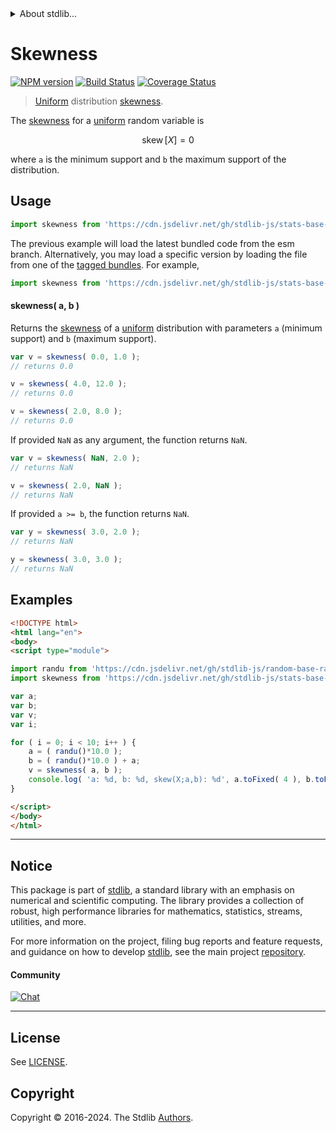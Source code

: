 <!--

@license Apache-2.0

Copyright (c) 2018 The Stdlib Authors.

Licensed under the Apache License, Version 2.0 (the "License");
you may not use this file except in compliance with the License.
You may obtain a copy of the License at

   http://www.apache.org/licenses/LICENSE-2.0

Unless required by applicable law or agreed to in writing, software
distributed under the License is distributed on an "AS IS" BASIS,
WITHOUT WARRANTIES OR CONDITIONS OF ANY KIND, either express or implied.
See the License for the specific language governing permissions and
limitations under the License.

-->


<details>
  <summary>
    About stdlib...
  </summary>
  <p>We believe in a future in which the web is a preferred environment for numerical computation. To help realize this future, we've built stdlib. stdlib is a standard library, with an emphasis on numerical and scientific computation, written in JavaScript (and C) for execution in browsers and in Node.js.</p>
  <p>The library is fully decomposable, being architected in such a way that you can swap out and mix and match APIs and functionality to cater to your exact preferences and use cases.</p>
  <p>When you use stdlib, you can be absolutely certain that you are using the most thorough, rigorous, well-written, studied, documented, tested, measured, and high-quality code out there.</p>
  <p>To join us in bringing numerical computing to the web, get started by checking us out on <a href="https://github.com/stdlib-js/stdlib">GitHub</a>, and please consider <a href="https://opencollective.com/stdlib">financially supporting stdlib</a>. We greatly appreciate your continued support!</p>
</details>

# Skewness

[![NPM version][npm-image]][npm-url] [![Build Status][test-image]][test-url] [![Coverage Status][coverage-image]][coverage-url] <!-- [![dependencies][dependencies-image]][dependencies-url] -->

> [Uniform][uniform-distribution] distribution [skewness][skewness].

<!-- Section to include introductory text. Make sure to keep an empty line after the intro `section` element and another before the `/section` close. -->

<section class="intro">

The [skewness][skewness] for a [uniform][uniform-distribution] random variable is

<!-- <equation class="equation" label="eq:uniform_skewness" align="center" raw="\operatorname{skew}\left[ X \right] = 0" alt="Skewness for a uniform distribution."> -->

```math
\mathop{\mathrm{skew}}\left[ X \right] = 0
```

<!-- <div class="equation" align="center" data-raw-text="\operatorname{skew}\left[ X \right] = 0" data-equation="eq:uniform_skewness">
    <img src="https://cdn.jsdelivr.net/gh/stdlib-js/stdlib@51534079fef45e990850102147e8945fb023d1d0/lib/node_modules/@stdlib/stats/base/dists/uniform/skewness/docs/img/equation_uniform_skewness.svg" alt="Skewness for a uniform distribution.">
    <br>
</div> -->

<!-- </equation> -->

where `a` is the minimum support and `b` the maximum support of the distribution.

</section>

<!-- /.intro -->

<!-- Package usage documentation. -->



<section class="usage">

## Usage

```javascript
import skewness from 'https://cdn.jsdelivr.net/gh/stdlib-js/stats-base-dists-uniform-skewness@esm/index.mjs';
```
The previous example will load the latest bundled code from the esm branch. Alternatively, you may load a specific version by loading the file from one of the [tagged bundles](https://github.com/stdlib-js/stats-base-dists-uniform-skewness/tags). For example,

```javascript
import skewness from 'https://cdn.jsdelivr.net/gh/stdlib-js/stats-base-dists-uniform-skewness@v0.2.0-esm/index.mjs';
```

#### skewness( a, b )

Returns the [skewness][skewness] of a [uniform][uniform-distribution] distribution with parameters `a` (minimum support) and `b` (maximum support).

```javascript
var v = skewness( 0.0, 1.0 );
// returns 0.0

v = skewness( 4.0, 12.0 );
// returns 0.0

v = skewness( 2.0, 8.0 );
// returns 0.0
```

If provided `NaN` as any argument, the function returns `NaN`.

```javascript
var v = skewness( NaN, 2.0 );
// returns NaN

v = skewness( 2.0, NaN );
// returns NaN
```

If provided `a >= b`, the function returns `NaN`.

```javascript
var y = skewness( 3.0, 2.0 );
// returns NaN

y = skewness( 3.0, 3.0 );
// returns NaN
```

</section>

<!-- /.usage -->

<!-- Package usage notes. Make sure to keep an empty line after the `section` element and another before the `/section` close. -->

<section class="notes">

</section>

<!-- /.notes -->

<!-- Package usage examples. -->

<section class="examples">

## Examples

<!-- eslint no-undef: "error" -->

```html
<!DOCTYPE html>
<html lang="en">
<body>
<script type="module">

import randu from 'https://cdn.jsdelivr.net/gh/stdlib-js/random-base-randu@esm/index.mjs';
import skewness from 'https://cdn.jsdelivr.net/gh/stdlib-js/stats-base-dists-uniform-skewness@esm/index.mjs';

var a;
var b;
var v;
var i;

for ( i = 0; i < 10; i++ ) {
    a = ( randu()*10.0 );
    b = ( randu()*10.0 ) + a;
    v = skewness( a, b );
    console.log( 'a: %d, b: %d, skew(X;a,b): %d', a.toFixed( 4 ), b.toFixed( 4 ), v.toFixed( 4 ) );
}

</script>
</body>
</html>
```

</section>

<!-- /.examples -->

<!-- Section to include cited references. If references are included, add a horizontal rule *before* the section. Make sure to keep an empty line after the `section` element and another before the `/section` close. -->

<section class="references">

</section>

<!-- /.references -->

<!-- Section for related `stdlib` packages. Do not manually edit this section, as it is automatically populated. -->

<section class="related">

</section>

<!-- /.related -->

<!-- Section for all links. Make sure to keep an empty line after the `section` element and another before the `/section` close. -->


<section class="main-repo" >

* * *

## Notice

This package is part of [stdlib][stdlib], a standard library with an emphasis on numerical and scientific computing. The library provides a collection of robust, high performance libraries for mathematics, statistics, streams, utilities, and more.

For more information on the project, filing bug reports and feature requests, and guidance on how to develop [stdlib][stdlib], see the main project [repository][stdlib].

#### Community

[![Chat][chat-image]][chat-url]

---

## License

See [LICENSE][stdlib-license].


## Copyright

Copyright &copy; 2016-2024. The Stdlib [Authors][stdlib-authors].

</section>

<!-- /.stdlib -->

<!-- Section for all links. Make sure to keep an empty line after the `section` element and another before the `/section` close. -->

<section class="links">

[npm-image]: http://img.shields.io/npm/v/@stdlib/stats-base-dists-uniform-skewness.svg
[npm-url]: https://npmjs.org/package/@stdlib/stats-base-dists-uniform-skewness

[test-image]: https://github.com/stdlib-js/stats-base-dists-uniform-skewness/actions/workflows/test.yml/badge.svg?branch=v0.2.0
[test-url]: https://github.com/stdlib-js/stats-base-dists-uniform-skewness/actions/workflows/test.yml?query=branch:v0.2.0

[coverage-image]: https://img.shields.io/codecov/c/github/stdlib-js/stats-base-dists-uniform-skewness/main.svg
[coverage-url]: https://codecov.io/github/stdlib-js/stats-base-dists-uniform-skewness?branch=main

<!--

[dependencies-image]: https://img.shields.io/david/stdlib-js/stats-base-dists-uniform-skewness.svg
[dependencies-url]: https://david-dm.org/stdlib-js/stats-base-dists-uniform-skewness/main

-->

[chat-image]: https://img.shields.io/gitter/room/stdlib-js/stdlib.svg
[chat-url]: https://app.gitter.im/#/room/#stdlib-js_stdlib:gitter.im

[stdlib]: https://github.com/stdlib-js/stdlib

[stdlib-authors]: https://github.com/stdlib-js/stdlib/graphs/contributors

[umd]: https://github.com/umdjs/umd
[es-module]: https://developer.mozilla.org/en-US/docs/Web/JavaScript/Guide/Modules

[deno-url]: https://github.com/stdlib-js/stats-base-dists-uniform-skewness/tree/deno
[deno-readme]: https://github.com/stdlib-js/stats-base-dists-uniform-skewness/blob/deno/README.md
[umd-url]: https://github.com/stdlib-js/stats-base-dists-uniform-skewness/tree/umd
[umd-readme]: https://github.com/stdlib-js/stats-base-dists-uniform-skewness/blob/umd/README.md
[esm-url]: https://github.com/stdlib-js/stats-base-dists-uniform-skewness/tree/esm
[esm-readme]: https://github.com/stdlib-js/stats-base-dists-uniform-skewness/blob/esm/README.md
[branches-url]: https://github.com/stdlib-js/stats-base-dists-uniform-skewness/blob/main/branches.md

[stdlib-license]: https://raw.githubusercontent.com/stdlib-js/stats-base-dists-uniform-skewness/main/LICENSE

[uniform-distribution]: https://en.wikipedia.org/wiki/Uniform_distribution_%28continuous%29

[skewness]: https://en.wikipedia.org/wiki/Skewness

</section>

<!-- /.links -->

